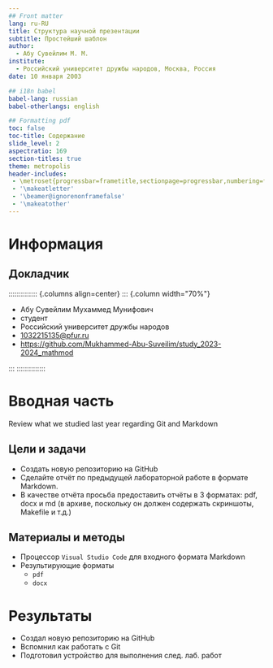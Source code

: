 ```yaml
---
## Front matter
lang: ru-RU
title: Структура научной презентации
subtitle: Простейший шаблон
author:
  - Абу Сувейлим М. М.
institute:
  - Российский университет дружбы народов, Москва, Россия
date: 10 января 2003

## i18n babel
babel-lang: russian
babel-otherlangs: english

## Formatting pdf
toc: false
toc-title: Содержание
slide_level: 2
aspectratio: 169
section-titles: true
theme: metropolis
header-includes:
 - \metroset{progressbar=frametitle,sectionpage=progressbar,numbering=fraction}
 - '\makeatletter'
 - '\beamer@ignorenonframefalse'
 - '\makeatother'
---
```


# Информация

## Докладчик

:::::::::::::: {.columns align=center}
::: {.column width="70%"}

  * Абу Сувейлим Мухаммед Мунифович
  * студент
  * Российский университет дружбы народов
  * [1032215135@pfur.ru](1032215135@pfur.ru)
  * <https://github.com/Mukhammed-Abu-Suveilim/study_2023-2024_mathmod>



:::
::::::::::::::

# Вводная часть

Review what we studied last year regarding Git and Markdown

## Цели и задачи

- Создать новую репозиторию на GitHub
- Сделайте отчёт по предыдущей лабораторной работе в формате
Markdown.
-   В качестве отчёта просьба предоставить отчёты в 3 форматах:
pdf, docx и md (в архиве, поскольку он должен содержать скриншоты, Makefile и т.д.)

## Материалы и методы

- Процессор `Visual Studio Code` для входного формата Markdown
- Результирующие форматы
	- `pdf`
	- `docx`


# Результаты
- Создал новую репозиторию на GitHub
- Вспомнил как работать с Git
- Подготовил устройство для выполнения след. лаб. работ

